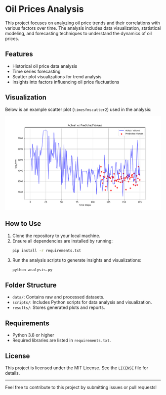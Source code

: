 # Oil Prices Analysis

This project focuses on analyzing oil price trends and their correlations with various factors over time. The analysis includes data visualization, statistical modeling, and forecasting techniques to understand the dynamics of oil prices.

## Features

- Historical oil price data analysis
- Time series forecasting
- Scatter plot visualizations for trend analysis
- Insights into factors influencing oil price fluctuations

## Visualization

Below is an example scatter plot (`timesfmscatter2`) used in the analysis:

![Scatter Plot](timesfmscatter2.png)

## How to Use

1. Clone the repository to your local machine.
2. Ensure all dependencies are installed by running:
   ```bash
   pip install -r requirements.txt
   ```
3. Run the analysis scripts to generate insights and visualizations:
   ```bash
   python analysis.py
   ```

## Folder Structure

- `data/`: Contains raw and processed datasets.
- `scripts/`: Includes Python scripts for data analysis and visualization.
- `results/`: Stores generated plots and reports.

## Requirements

- Python 3.8 or higher
- Required libraries are listed in `requirements.txt`.

## License

This project is licensed under the MIT License. See the `LICENSE` file for details.

---

Feel free to contribute to this project by submitting issues or pull requests!